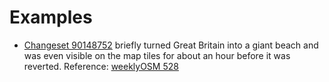 # Examples

- [Changeset 90148752](https://www.openstreetmap.org/changeset/90148752) briefly turned Great Britain into a giant beach and was even visible on the map tiles for about an hour before it was reverted. Reference: [weeklyOSM 528](https://weeklyosm.eu/archives/13678)